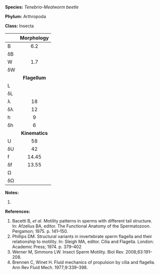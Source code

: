 **Species:** *Tenebrio-Mealworm beetle*

**Phylum:** Arthropoda

**Class:** Insecta

|    | **Morphology** |
|:-- | :------------: |
| B  | 6.2 |
| δB |  |
| W  | 1.7 |
| δW |  |
|    | **Flagellum** |
| L  |  |
| δL |  |
| λ  | 18 |
| δλ | 12 |
| h  | 9 |
| δh | 6 |
|    | **Kinematics** |
| U  | 58 |
| δU | 42 |
| f  | 14.45 |
| δf | 13.55 |
| Ω  |  |
| δΩ |  |

**Notes:**

1.

**References:**

1. Bacetti B, *et al*.  Motility patterns in sperms with different tail structure.  In:  Afzelius BA, editor. The Functional Anatomy of the Spermatozoon. Pergamon; 1975. p. 141–150.
1. Phillips DM.  Structural variants in invertebrate sperm flagella and their relationship to motility.  In:  Sleigh MA, editor. Cilia and Flagella. London:  Academic Press; 1974. p. 379–402
1. Werner M, Simmons LW.  Insect Sperm Motility.  Biol Rev. 2008;83:191–208.
1. Brennen C, Winet H.  Fluid mechanics of propulsion by cilia and flagella.  Ann Rev Fluid Mech. 1977;9:339–398.
